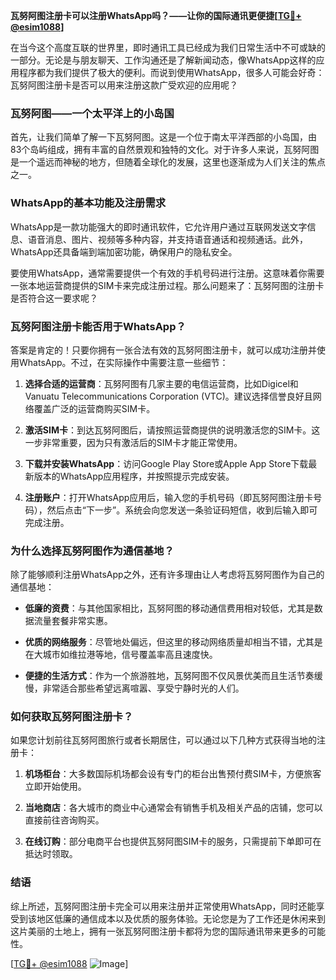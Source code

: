 **瓦努阿图注册卡可以注册WhatsApp吗？——让你的国际通讯更便捷[[TG💪+ @esim1088](https://t.me/s/esim1088)]**

在当今这个高度互联的世界里，即时通讯工具已经成为我们日常生活中不可或缺的一部分。无论是与朋友聊天、工作沟通还是了解新闻动态，像WhatsApp这样的应用程序都为我们提供了极大的便利。而说到使用WhatsApp，很多人可能会好奇：瓦努阿图注册卡是否可以用来注册这款广受欢迎的应用呢？

### 瓦努阿图——一个太平洋上的小岛国

首先，让我们简单了解一下瓦努阿图。这是一个位于南太平洋西部的小岛国，由83个岛屿组成，拥有丰富的自然景观和独特的文化。对于许多人来说，瓦努阿图是一个遥远而神秘的地方，但随着全球化的发展，这里也逐渐成为人们关注的焦点之一。

### WhatsApp的基本功能及注册需求

WhatsApp是一款功能强大的即时通讯软件，它允许用户通过互联网发送文字信息、语音消息、图片、视频等多种内容，并支持语音通话和视频通话。此外，WhatsApp还具备端到端加密功能，确保用户的隐私安全。

要使用WhatsApp，通常需要提供一个有效的手机号码进行注册。这意味着你需要一张本地运营商提供的SIM卡来完成注册过程。那么问题来了：瓦努阿图的注册卡是否符合这一要求呢？

### 瓦努阿图注册卡能否用于WhatsApp？

答案是肯定的！只要你拥有一张合法有效的瓦努阿图注册卡，就可以成功注册并使用WhatsApp。不过，在实际操作中需要注意一些细节：

1. **选择合适的运营商**：瓦努阿图有几家主要的电信运营商，比如Digicel和Vanuatu Telecommunications Corporation (VTC)。建议选择信誉良好且网络覆盖广泛的运营商购买SIM卡。
   
2. **激活SIM卡**：到达瓦努阿图后，请按照运营商提供的说明激活您的SIM卡。这一步非常重要，因为只有激活后的SIM卡才能正常使用。

3. **下载并安装WhatsApp**：访问Google Play Store或Apple App Store下载最新版本的WhatsApp应用程序，并按照提示完成安装。

4. **注册账户**：打开WhatsApp应用后，输入您的手机号码（即瓦努阿图注册卡号码），然后点击“下一步”。系统会向您发送一条验证码短信，收到后输入即可完成注册。

### 为什么选择瓦努阿图作为通信基地？

除了能够顺利注册WhatsApp之外，还有许多理由让人考虑将瓦努阿图作为自己的通信基地：

- **低廉的资费**：与其他国家相比，瓦努阿图的移动通信费用相对较低，尤其是数据流量套餐非常实惠。
  
- **优质的网络服务**：尽管地处偏远，但这里的移动网络质量却相当不错，尤其是在大城市如维拉港等地，信号覆盖率高且速度快。

- **便捷的生活方式**：作为一个旅游胜地，瓦努阿图不仅风景优美而且生活节奏缓慢，非常适合那些希望远离喧嚣、享受宁静时光的人们。

### 如何获取瓦努阿图注册卡？

如果您计划前往瓦努阿图旅行或者长期居住，可以通过以下几种方式获得当地的注册卡：

1. **机场柜台**：大多数国际机场都会设有专门的柜台出售预付费SIM卡，方便旅客立即开始使用。

2. **当地商店**：各大城市的商业中心通常会有销售手机及相关产品的店铺，您可以直接前往咨询购买。

3. **在线订购**：部分电商平台也提供瓦努阿图SIM卡的服务，只需提前下单即可在抵达时领取。

### 结语

综上所述，瓦努阿图注册卡完全可以用来注册并正常使用WhatsApp，同时还能享受到该地区低廉的通信成本以及优质的服务体验。无论您是为了工作还是休闲来到这片美丽的土地上，拥有一张瓦努阿图注册卡都将为您的国际通讯带来更多的可能性。

[[TG💪+ @esim1088](https://t.me/s/esim1088) ![Image](https://i.postimg.cc/4NQfJmqS/Snipaste-2025-05-13-00-14-12.png)]